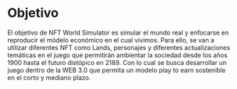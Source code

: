 # Objetivo

El objetivo de NFT World Simulator es simular el mundo real y enfocarse en reproducir el módelo económico en el cual vivimos. Para ello, se van a utilizar diferentes NFT como Lands, personajes y diferentes actualizaciones temáticas en el juego que permitirán ambientar la sociedad desde los años 1900 hasta el futuro distópico en 2189. Con lo cual se busca desarrollar un juego dentro de la WEB 3.0 que permita un modelo play to earn sostenible en el corto y mediano plazo.
